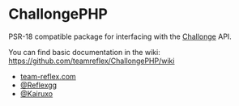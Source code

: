 # ChallongePHP
PSR-18 compatible package for interfacing with the [Challonge] API.

You can find basic documentation in the wiki: https://github.com/teamreflex/ChallongePHP/wiki

- [team-reflex.com](https://team-reflex.com)
- [@Reflexgg](http://twitter.com/Reflexgg)
- [@Kairuxo](http://twitter.com/Kairuxo)

[Challonge]: <http://api.challonge.com/v1>
